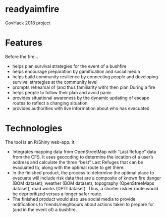 # readyaimfire
GovHack 2018 project

Features
========

Before the fire…
 - helps plan survival strategies for the event of a bushfire
 - helps encourage preparation by gamification and social media
 - helps build community resilience by connecting people and developing survival strategies at the community level
 - prompts rehearsal of (and thus familiarity with) then plan 
During a fire
 - helps people to follow their plan and avoid panic
 - provides situational awareness by the dynamic updating of escape routes to reflect a changing situation
 - provides authorities with live information about who has evacuated

Technologies
============

The tool is an R/Shiny web-app. It
 - Integrates mapping data from OpenStreetMap with “Last Refuge” data from the CFS. It uses geocoding to determine the location of a user’s address and calculate the three “best” Last Refuges that can be evacuated to, along with the optimal route to get there.
 - In the finished product, the process to determine the optimal place to evacuate will include risk data that are a composite of known fire danger (BOM dataset), weather (BOM dataset), topography (OpenStreeMaps dataset), road works (DPTI dataset). Thus, a shorter riskier route would be deprioritized versus a longer safer route.
 - The finished product would also use social media to provide notifications to friends/neighbours about actions taken to prepare for (and in the event of) a bushfire.

